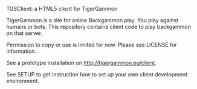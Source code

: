 TGSClient: a HTML5 client for TigerGammon

TigerGammon is a site for online Backgammon play. You play against humans or bots. This repository contains client code to play backgammon on that server.

Permission to copy or use is limited for now. Please see LICENSE for information.

See a prototype installation on http://tigergammon.eu/client.

See SETUP to get instruction how to set up your own client development environment.

